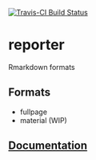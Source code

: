 [![Travis-CI Build Status](https://travis-ci.org/JohnCoene/reporter.svg?branch=master)](https://travis-ci.org/JohnCoene/reporter)

# reporter 

Rmarkdown formats

## Formats

- fullpage
- material (WIP)

## [Documentation](http://john-coene.com/reporter)
